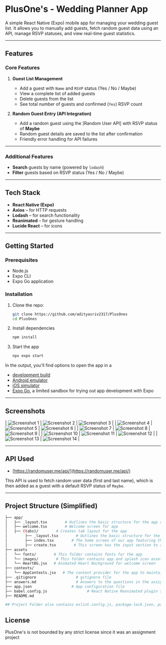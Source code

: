 # PlusOne's - Wedding Planner App

A simple React Native (Expo) mobile app for managing your wedding guest list. It allows you to manually add guests, fetch random guest data using an API, manage RSVP statuses, and view real-time guest statistics.

---

## Features

### Core Features

1. **Guest List Management**

   - Add a guest with `Name` and `RSVP` status (Yes / No / Maybe)
   - View a complete list of added guests
   - Delete guests from the list
   - See total number of guests and confirmed (`Yes`) RSVP count

2. **Random Guest Entry (API Integration)**
   - Add a random guest using the [Random User API] with RSVP status of **Maybe**
   - Random guest details are saved to the list after confirmation
   - Friendly error handling for API failures

---

### Additional Features

- **Search** guests by name (powered by `lodash`)
- **Filter** guests based on RSVP status (Yes / No / Maybe)

---

## Tech Stack

- **React Native (Expo)**
- **Axios** – for HTTP requests
- **Lodash** – for search functionality
- **Reanimated** – for gesture handling
- **Lucide React** – for icons

---

## Getting Started

### Prerequisites

- Node.js
- Expo CLI
- Expo Go application

### Installation

1. Clone the repo:

   ```bash
   git clone https://github.com/adityasriv2317/PlusOnes
   cd PlusOnes
   ```

2. Install dependencies

   ```bash
   npm install
   ```

3. Start the app

   ```bash
   npx expo start
   ```

In the output, you'll find options to open the app in a

- [development build](https://docs.expo.dev/develop/development-builds/introduction/)
- [Android emulator](https://docs.expo.dev/workflow/android-studio-emulator/)
- [iOS simulator](https://docs.expo.dev/workflow/ios-simulator/)
- [Expo Go](https://expo.dev/go), a limited sandbox for trying out app development with Expo

---

## Screenshots

| ![Screenshot 1](./assets/screenshots/ss%20(1).png) | ![Screenshot 2](./assets/screenshots/ss%20(2).png) | ![Screenshot 3](./assets/screenshots/ss%20(3).png) |
| ![Screenshot 4](./assets/screenshots/ss%20(4).png) | ![Screenshot 5](./assets/screenshots/ss%20(5).png) | ![Screenshot 6](./assets/screenshots/ss%20(6).png) |
| ![Screenshot 7](./assets/screenshots/ss%20(7).png) | ![Screenshot 8](./assets/screenshots/ss%20(8).png) | ![Screenshot 9](./assets/screenshots/ss%20(9).png) |
| ![Screenshot 10](./assets/screenshots/ss%20(10).png) | ![Screenshot 11](./assets/screenshots/ss%20(11).png) | ![Screenshot 12](./assets/screenshots/ss%20(12).png) |
| ![Screenshot 13](./assets/screenshots/ss%20(13).png) | ![Screenshot 14](./assets/screenshots/ss%20(14).png) |                   

---

## API Used

- [https://randomuser.me/api/](https://randomuser.me/api/)

This API is used to fetch random user data (first and last name), which is then added as a guest with a default RSVP status of `Maybe`.

---

## Project Structure (Simplified)

```bash
├── app/
│   ├── _layout.tsx        # Outlines the basic structure for the app and setting up tab navigation
│   ├── welcome.tsx        # Welcome screen for app
│   ├── (tabs)/        # Creates tab layout for the app
│        ├── _layout.tsx        # Outlines the basic structure for the app and setting up tab navigation
│        ├── index.tsx        # The home screen of our app featuring the guest lists, stats, search and filer features and delete buttons
│        ├── create.tsx        # This screen has the input section to add new gust to the list by entering their name and RSVP status and the feature to add a random guest using the API
├── assets
│   └── fonts/        # This folder contains fonts for the app
│   └── images/        # This folder contains app and splash icon assets
│   └── HeartBG.jsx   # Animated Heart Background for welcome screen
├── contexts/
│   └── AppContexts.jsx   # The context provider for the app to maintain the data all over the app
├── .gitignore                  # gitignore file
├── answers.md                  # Answers to the questions in the assignment document
├── app.json                  # App configuration file
├── babel.config.js                  # React Native Reanimated plugin setup
├── README.md

## Project Folder also contains eslint.config.js, package-lock.json, package.json, tsconfig.json
```

## License

PlusOne's is not bounded by any strict license since it was an assignment project
